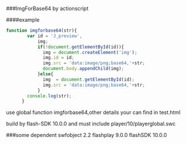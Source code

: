 ###ImgForBase64 by actionscript
  
####example
  
```javascript
function imgforbase64(str){
        var id = 'J_preview',
            img;
            if(!document.getElementById(id)){
              img = document.createElement('img');
              img.id = id;
              img.src = 'data:image/png;base64,'+str;
              document.body.appendChild(img);
            }else{
              img  = document.getElementById(id);
              img.src = 'data:image/png;base64,'+str;
            }
        console.log(str);
      }
```
  
use global function imgforbase64,other details your can find in test.html

build by flash-SDK 10.0.0 and must include player/10/playerglobal.swc

###some dependent
    swfobject 2.2 
    flashplay 9.0.0 
    flashSDK 10.0.0

